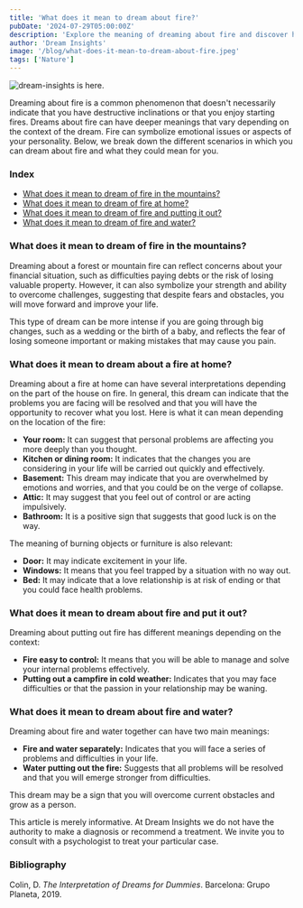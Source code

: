 ```yaml
---
title: 'What does it mean to dream about fire?'
pubDate: '2024-07-29T05:00:00Z'
description: 'Explore the meaning of dreaming about fire and discover how different scenarios can reflect aspects of your life and emotions.'
author: 'Dream Insights'
image: '/blog/what-does-it-mean-to-dream-about-fire.jpeg'
tags: ['Nature']
---
```


![dream-insights is here.](/blog/what-does-it-mean-to-dream-about-fire.jpeg)

Dreaming about fire is a common phenomenon that doesn't necessarily indicate that you have destructive inclinations or that you enjoy starting fires. Dreams about fire can have deeper meanings that vary depending on the context of the dream. Fire can symbolize emotional issues or aspects of your personality. Below, we break down the different scenarios in which you can dream about fire and what they could mean for you.

### Index

- [What does it mean to dream of fire in the mountains?](#what-does-it-mean-to-dream-of-fire-in-the-mountain)
- [What does it mean to dream of fire at home?](#what-does-it-mean-to-dream-of-fire-at-home)
- [What does it mean to dream of fire and putting it out?](#what-does-it-mean-to-dream-of-fire-and-put-it-out)
- [What does it mean to dream of fire and water?](#what-does-it-mean-to-dream-of-fire-and-water)

### What does it mean to dream of fire in the mountains?

Dreaming about a forest or mountain fire can reflect concerns about your financial situation, such as difficulties paying debts or the risk of losing valuable property. However, it can also symbolize your strength and ability to overcome challenges, suggesting that despite fears and obstacles, you will move forward and improve your life.

This type of dream can be more intense if you are going through big changes, such as a wedding or the birth of a baby, and reflects the fear of losing someone important or making mistakes that may cause you pain.

### What does it mean to dream about a fire at home?

Dreaming about a fire at home can have several interpretations depending on the part of the house on fire. In general, this dream can indicate that the problems you are facing will be resolved and that you will have the opportunity to recover what you lost. Here is what it can mean depending on the location of the fire:

- **Your room:** It can suggest that personal problems are affecting you more deeply than you thought.
- **Kitchen or dining room:** It indicates that the changes you are considering in your life will be carried out quickly and effectively.
- **Basement:** This dream may indicate that you are overwhelmed by emotions and worries, and that you could be on the verge of collapse.
- **Attic:** It may suggest that you feel out of control or are acting impulsively.
- **Bathroom:** It is a positive sign that suggests that good luck is on the way.

The meaning of burning objects or furniture is also relevant:

- **Door:** It may indicate excitement in your life.
- **Windows:** It means that you feel trapped by a situation with no way out.
- **Bed:** It may indicate that a love relationship is at risk of ending or that you could face health problems.

### What does it mean to dream about fire and put it out?

Dreaming about putting out fire has different meanings depending on the context:

- **Fire easy to control:** It means that you will be able to manage and solve your internal problems effectively.
- **Putting out a campfire in cold weather:** Indicates that you may face difficulties or that the passion in your relationship may be waning.

### What does it mean to dream about fire and water?

Dreaming about fire and water together can have two main meanings:

- **Fire and water separately:** Indicates that you will face a series of problems and difficulties in your life.
- **Water putting out the fire:** Suggests that all problems will be resolved and that you will emerge stronger from difficulties.

This dream may be a sign that you will overcome current obstacles and grow as a person.

This article is merely informative. At Dream Insights we do not have the authority to make a diagnosis or recommend a treatment. We invite you to consult with a psychologist to treat your particular case.

### Bibliography

Colin, D. *The Interpretation of Dreams for Dummies*. Barcelona: Grupo Planeta, 2019.
